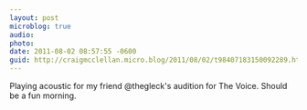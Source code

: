 ```yaml
---
layout: post
microblog: true
audio: 
photo: 
date: 2011-08-02 08:57:55 -0600
guid: http://craigmcclellan.micro.blog/2011/08/02/t98407183150092289.html
---
```

Playing acoustic for my friend @thegleck's audition for The Voice. Should be a fun morning.
